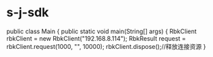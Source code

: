 # s-j-sdk

public class Main {
    public static void main(String[] args) {
    RbkClient rbkClient = new RbkClient("192.168.8.114");
    RbkResult request = rbkClient.request(1000, "", 10000);
    rbkClient.dispose();//释放连接资源
}
